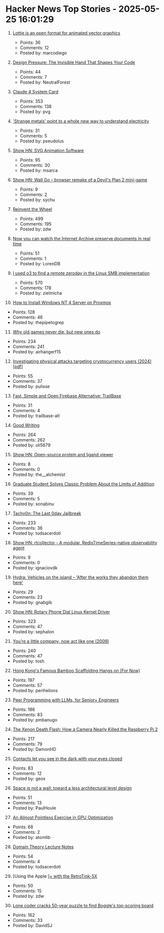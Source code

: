 # Hacker News Top Stories - 2025-05-25 16:01:29

1. [Lottie is an open format for animated vector graphics](https://lottie.github.io/)
   - Points: 36
   - Comments: 12
   - Posted by: marcodiego

2. [Design Pressure: The Invisible Hand That Shapes Your Code](https://hynek.me/talks/design-pressure/)
   - Points: 44
   - Comments: 7
   - Posted by: NeutralForest

3. [Claude 4 System Card](https://simonwillison.net/2025/May/25/claude-4-system-card/)
   - Points: 353
   - Comments: 138
   - Posted by: pvg

4. ['Strange metals' point to a whole new way to understand electricity](https://www.science.org/content/article/strange-metals-point-whole-new-way-understand-electricity)
   - Points: 31
   - Comments: 5
   - Posted by: pseudolus

5. [Show HN: SVG Animation Software](https://expressive.app/expressive-animator/)
   - Points: 95
   - Comments: 30
   - Posted by: msarca

6. [Show HN: Wall Go – browser remake of a Devil's Plan 2 mini-game](https://schaoss.github.io/wall-go/)
   - Points: 9
   - Comments: 2
   - Posted by: sychu

7. [Reinvent the Wheel](https://endler.dev/2025/reinvent-the-wheel/)
   - Points: 499
   - Comments: 195
   - Posted by: zdw

8. [Now you can watch the Internet Archive preserve documents in real time](https://www.theverge.com/news/672682/internet-archive-microfiche-lo-fi-beats-channel)
   - Points: 51
   - Comments: 1
   - Posted by: LorenDB

9. [I used o3 to find a remote zeroday in the Linux SMB implementation](https://sean.heelan.io/2025/05/22/how-i-used-o3-to-find-cve-2025-37899-a-remote-zeroday-vulnerability-in-the-linux-kernels-smb-implementation/)
   - Points: 570
   - Comments: 178
   - Posted by: zielmicha

10. [How to Install Windows NT 4 Server on Proxmox](https://blog.pipetogrep.org/2025/05/23/how-to-install-windows-nt-4-server-on-proxmox/)
   - Points: 128
   - Comments: 46
   - Posted by: thepipetogrep

11. [Why old games never die, but new ones do](https://pleromanonx86.wordpress.com/2025/05/06/why-old-games-never-die-but-new-ones-do/)
   - Points: 234
   - Comments: 241
   - Posted by: airhangerf15

12. [Investigating physical attacks targeting cryptocurrency users (2024) [pdf]](https://drops.dagstuhl.de/storage/00lipics/lipics-vol316-aft2024/LIPIcs.AFT.2024.24/LIPIcs.AFT.2024.24.pdf)
   - Points: 55
   - Comments: 37
   - Posted by: pulisse

13. [Fast, Simple and Open Firebase Alternative: TrailBase](https://github.com/trailbaseio/trailbase/releases/tag/v0.12.0)
   - Points: 31
   - Comments: 4
   - Posted by: trailbase-alt

14. [Good Writing](https://paulgraham.com/goodwriting.html)
   - Points: 264
   - Comments: 262
   - Posted by: oli5679

15. [Show HN: Open-source protein and ligand viewer](https://github.com/David-OConnor/daedalus)
   - Points: 8
   - Comments: 0
   - Posted by: the__alchemist

16. [Graduate Student Solves Classic Problem About the Limits of Addition](https://www.quantamagazine.org/graduate-student-solves-classic-problem-about-the-limits-of-addition-20250522/)
   - Points: 39
   - Comments: 5
   - Posted by: sonabinu

17. [Tachy0n: The Last 0day Jailbreak](https://blog.siguza.net/tachy0n/)
   - Points: 233
   - Comments: 36
   - Posted by: todsacerdoti

18. [Show HN: rtcollector - A modular, RedisTimeSeries-native observability agent](https://github.com/xe-nvdk/rtcollector)
   - Points: 9
   - Comments: 0
   - Posted by: ignaciovdk

19. [Hydra: Vehicles on the island – 'After the works they abandon them here'](https://en.protothema.gr/2025/05/19/hydra-see-photos-of-vehicles-on-the-island-after-the-works-they-abandon-them-here-say-residents/)
   - Points: 29
   - Comments: 23
   - Posted by: gnabgib

20. [Show HN: Rotary Phone Dial Linux Kernel Driver](https://gitlab.com/sephalon/rotary_dial_kmod)
   - Points: 323
   - Comments: 47
   - Posted by: sephalon

21. [You’re a little company, now act like one (2009)](https://longform.asmartbear.com/little-company/)
   - Points: 240
   - Comments: 47
   - Posted by: tosh

22. [Hong Kong's Famous Bamboo Scaffolding Hangs on (For Now)](https://www.nytimes.com/2025/05/24/world/asia/hongkong-bamboo-scaffolding.html)
   - Points: 197
   - Comments: 57
   - Posted by: perihelions

23. [Peer Programming with LLMs, for Senior+ Engineers](https://pmbanugo.me/blog/peer-programming-with-llms)
   - Points: 186
   - Comments: 83
   - Posted by: pmbanugo

24. [The Xenon Death Flash: How a Camera Nearly Killed the Raspberry Pi 2](https://magnus919.com/2025/05/the-xenon-death-flash-how-a-camera-nearly-killed-the-raspberry-pi-2/)
   - Points: 217
   - Comments: 79
   - Posted by: DamonHD

25. [Contacts let you see in the dark with your eyes closed](https://scitechdaily.com/from-sci-fi-to-superpower-these-contacts-let-you-see-in-the-dark-with-your-eyes-closed/)
   - Points: 83
   - Comments: 12
   - Posted by: geox

26. [Space is not a wall: toward a less architectural level design](https://www.blog.radiator.debacle.us/2025/05/space-is-not-wall-toward-less.html)
   - Points: 51
   - Comments: 13
   - Posted by: PaulHoule

27. [An Almost Pointless Exercise in GPU Optimization](https://blog.speechmatics.com/pointless-gpu-optimization-exercise)
   - Points: 68
   - Comments: 2
   - Posted by: atomlib

28. [Domain Theory Lecture Notes](https://liamoc.net/forest/dt-001Y/index.xml)
   - Points: 54
   - Comments: 4
   - Posted by: todsacerdoti

29. [Using the Apple ][+ with the RetroTink-5X](https://nicole.express/2025/apple-ii-more-like-apple-5x.html)
   - Points: 50
   - Comments: 15
   - Posted by: zdw

30. [Lone coder cracks 50-year puzzle to find Boggle's top-scoring board](https://www.ft.com/content/0ab64ced-1ed1-466d-acd3-78510d10c3a1)
   - Points: 162
   - Comments: 33
   - Posted by: DavidSJ

